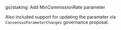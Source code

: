 go/staking: Add MinCommissionRate parameter

Also included support for updating the parameter via
`ConsensusParameterChanges` governance proposal.
